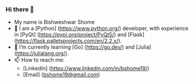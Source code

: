 ### Hi there 👋
- My name is Bishweshwar Shome
- 🔭 I am a [Python] (https://www.python.org/) developer, with experience in [PyQt] (https://pypi.org/project/PyQt5/) and [Flask] (https://flask.palletsprojects.com/en/2.2.x/).
- 🌱 I’m currently learning [Go] (https://go.dev/) and [Julia] (https://julialang.org/).
- 📫 How to reach me: 
  * [LinkedIn] (https://www.linkedin.com/in/bshome19/)
  * [Email] (bshome19@gmail.com)
<!--
**bshome19/bshome19** is a ✨ _special_ ✨ repository because its `README.md` (this file) appears on your GitHub profile.

Here are some ideas to get you started:

- 🔭 I’m currently working on ...
- 🌱 I’m currently learning ...
- 👯 I’m looking to collaborate on ...
- 🤔 I’m looking for help with ...
- 💬 Ask me about ...
- 📫 How to reach me: ...
- 😄 Pronouns: ...
- ⚡ Fun fact: ...
-->
